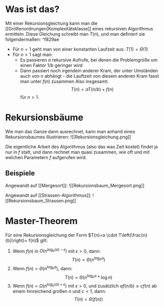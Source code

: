 # Was ist das?
Mit einer Rekursionsgleichung kann man die [[Größenordnungen|Komplexitätsklasse]] eines rekursiven Algorithmus ermitteln. 
Diese Gleichung schreibt man $T(n)$, und man definiert sie folgendermaßen: ^f829ae
- Für $n=1$ geht man von einer konstanten Laufzeit aus: $T(1)=\Theta(1)$
- Für $n>1$ sagt man:
	- Es passieren $a$ rekursive Aufrufe, bei denen die Problemgröße um einen Faktor $1/b$ geringer wird
	- Dann passiert noch irgendein anderer Kram, der unter Umständen auch von $n$ abhängt - die Lauftzeit von diesem anderen Kram fasst man unter $f(n)$ zusammen
Also insgesamt:
$$T(n)=aT(n/b)+f(n)$$
für $n>1$.

# Rekursionsbäume
Wie man das Ganze dann ausrechnet, kann man anhand eines Rekursionsbaumes illustrieren:
![[Rekursionsgleichung.png]]

Die eigentliche Arbeit des Algorithmus (also das was Zeit kostet) findet ja nur in $f$ statt, und dann rechnet man quasi zusammen, wie oft und mit welchen Parametern $f$ aufgerufen wird.

## Beispiele
Angewandt auf [[Mergesort]]:
![[Rekursionsbaum_Mergesort.png]]

Angewandt auf [[Strassen-Algorithmus]]:
![[Rekursionsbaum_Strassen.png]]

# Master-Theorem
Für eine Rekursionsgleichung der Form $T(n)=a \cdot T\left(\frac{n}{b}\right)+ f(n)$ gilt:

1. Wenn $f(n)$ in $O(n^{\log_b(a)-\epsilon})$ mit $\epsilon > 0$, dann: $$T(n)=\Theta(n^{\log_ba})$$
2. Wenn $f(n)=\Theta(n^{\log_ba})$, dann: $$T(n)=\Theta(n^{\log_ba}*\log n)$$
3. Wenn $f(n)=\Omega(n^{log_b(a)+\epsilon})$ mit $\epsilon>0$, und zusätzlich $af(n/b)\le cf(n)$ ab einem hinreichend großen $n$ und $c<1$, dann: $$T(n)=\Theta(f(n))$$
